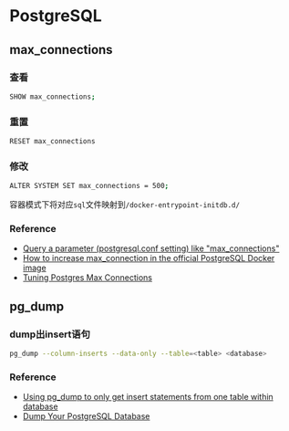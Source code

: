 # PostgreSQL

## max_connections

### 查看

```bash
SHOW max_connections;
```

### 重置

```bash
RESET max_connections

```

### 修改

```bash
ALTER SYSTEM SET max_connections = 500;
```

容器模式下将对应`sql`文件映射到`/docker-entrypoint-initdb.d/`

### Reference

- [Query a parameter (postgresql.conf setting) like "max_connections"](https://stackoverflow.com/questions/8288823/query-a-parameter-postgresql-conf-setting-like-max-connections)
- [How to increase max_connection in the official PostgreSQL Docker image](https://stackoverflow.com/questions/47252026/how-to-increase-max-connection-in-the-official-postgresql-docker-image)
- [Tuning Postgres Max Connections](https://linuxhint.com/tuning-postgres-max-connections/)

## pg_dump

### dump出insert语句

```bash
pg_dump --column-inserts --data-only --table=<table> <database>
```

### Reference

- [Using pg_dump to only get insert statements from one table within database](https://stackoverflow.com/questions/2857989/using-pg-dump-to-only-get-insert-statements-from-one-table-within-database)
- [Dump Your PostgreSQL Database](https://www.netguru.com/blog/how-to-dump-and-restore-postgresql-database)
